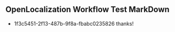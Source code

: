 ## OpenLocalization Workflow Test MarkDown
* 1f3c5451-2f13-487b-9f8a-fbabc0235826 thanks!

<!--HONumber=Jul16_HO3-->


